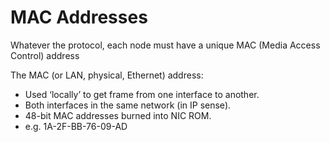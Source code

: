 # MAC Addresses
Whatever the protocol, each node must have a unique MAC (Media Access Control) address

The MAC (or LAN, physical, Ethernet) address:  
- Used ‘locally’ to get frame from one interface to another.  
- Both interfaces in the same network (in IP sense).  
- 48-bit MAC addresses burned into NIC ROM.  
- e.g. 1A-2F-BB-76-09-AD